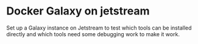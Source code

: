 # Docker Galaxy on jetstream

Set up a Galaxy instance on Jetstream to test which tools can be installed directly and which tools need some debugging work to make it work.

